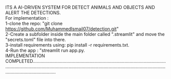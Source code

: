 ITS A AI-DRIVEN SYSTEM FOR DETECT ANIMALS AND OBJECTS AND ALERT THE DETECTIONS.                                                    
For implementation :                                                                                                              
1-clone the repo: "git clone https://github.com/MuhammedIsmail07/detection.git"                                           
2-Create a subfolder inside the main folder called ".streamlit" and move the "secrets.toml" file into there.                                           
3-install requirements using: pip install -r requirements.txt.                                                      
4-Run the app : "streamlit run app.py.                                                                                
IMPLEMENTATION COMPLETED..........................................................................................................................................................................................................................................................................
